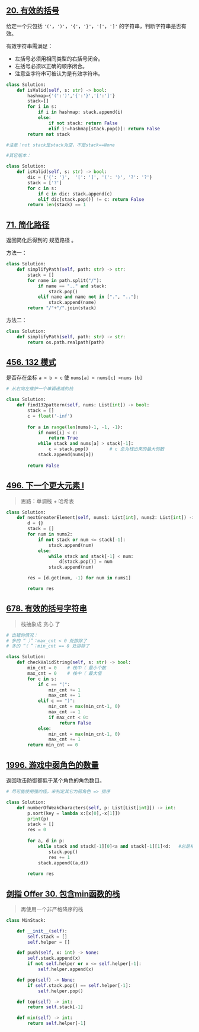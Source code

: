 [20. 有效的括号](https://leetcode-cn.com/problems/valid-parentheses/)
-------------------

给定一个只包括 `'('`，`')'`，`'{'`，`'}'`，`'['`，`']'` 的字符串，判断字符串是否有效。

有效字符串需满足：
- 左括号必须用相同类型的右括号闭合。
- 左括号必须以正确的顺序闭合。
- 注意空字符串可被认为是有效字符串。

```python
class Solution:
    def isValid(self, s: str) -> bool:
        hashmap={'(':')','{':'}','[':']'}
        stack=[]
        for i in s:
            if i in hashmap: stack.append(i)
            else:
                if not stack: return False
                elif i!=hashmap[stack.pop()]: return False
        return not stack

#注意：not stack是stack为空，不是stack==None

#其它版本：

class Solution:
    def isValid(self, s: str) -> bool:
        dic = {'{': '}',  '[': ']', '(': ')', '?': '?'}
        stack = ['?']
        for c in s:
            if c in dic: stack.append(c)
            elif dic[stack.pop()] != c: return False 
        return len(stack) == 1
```

## [71. 简化路径](https://leetcode-cn.com/problems/simplify-path/)

返回简化后得到的 规范路径 。

方法一：
```python
class Solution:
    def simplifyPath(self, path: str) -> str:
        stack = []
        for name in path.split("/"):
            if name == ".." and stack:
                stack.pop()
            elif name and name not in [".", ".."]:
                stack.append(name)
        return "/"+"/".join(stack)
```

方法二：
```python
class Solution:
    def simplifyPath(self, path: str) -> str:
        return os.path.realpath(path)
```

[456. 132 模式](https://leetcode-cn.com/problems/132-pattern/)
------------------------

是否存在坐标 `a < b < c` 使 `nums[a] < nums[c] <nums [b]`

```python
# 从右向左维护一个单调递减的栈

class Solution:
    def find132pattern(self, nums: List[int]) -> bool:
        stack = []
        c = float('-inf')
        
        for a in range(len(nums)-1, -1, -1): 
            if nums[i] < c:
                return True
            while stack and nums[a] > stack[-1]:
                c = stack.pop()        # c 总为栈出来的最大的数
            stack.append(nums[a])
            
        return False
```

[496. 下一个更大元素 I](https://leetcode-cn.com/problems/next-greater-element-i/)
--------------------

>思路：单调栈 + 哈希表

```python
class Solution:
    def nextGreaterElement(self, nums1: List[int], nums2: List[int]) -> List[int]:
        d = {}
        stack = []
        for num in nums2:
            if not stack or num <= stack[-1]:
                stack.append(num)
            else:
                while stack and stack[-1] < num:
                    d[stack.pop()] = num
                stack.append(num)

        res = [d.get(num, -1) for num in nums1]

        return res
```

[678. 有效的括号字符串](https://leetcode-cn.com/problems/valid-parenthesis-string/)
---------------------------

> 栈抽象成 贪心 了

```python
# 出错的情况：
# 多的 “ ）”：max_cnt < 0 处排除了
# 多的 “（ ”：min_cnt == 0 处排除了

class Solution:
    def checkValidString(self, s: str) -> bool:
        min_cnt = 0    # 栈中（ 最小个数
        max_cnt = 0    # 栈中（ 最大值
        for c in s:
            if c == "(":
                min_cnt += 1
                max_cnt += 1
            elif c == ")":
                min_cnt = max(min_cnt-1, 0)
                max_cnt -= 1
                if max_cnt < 0:
                    return False
            else:
                min_cnt = max(min_cnt-1, 0)
                max_cnt += 1
        return min_cnt == 0
```

[1996. 游戏中弱角色的数量](https://leetcode-cn.com/problems/the-number-of-weak-characters-in-the-game/)
---------------------------

返回攻击防御都低于某个角色的角色数目。

```python
# 尽可能使用强的怪，来判定其它为弱角色 => 排序

class Solution:
    def numberOfWeakCharacters(self, p: List[List[int]]) -> int:
        p.sort(key = lambda x:[x[0],-x[1]])
        print(p)
        stack = []
        res = 0
        
        for a, d in p:
            while stack and stack[-1][0]<a and stack[-1][1]<d:   #总是相同攻击力下的最高防御加入栈，666
                stack.pop()
                res += 1
            stack.append((a,d))
            
        return res
```

[剑指 Offer 30. 包含min函数的栈](https://leetcode-cn.com/problems/bao-han-minhan-shu-de-zhan-lcof/)
-------------------------

> 再使用一个非严格降序的栈

```python
class MinStack:

    def __init__(self):
        self.stack = []
        self.helper = []

    def push(self, x: int) -> None:
        self.stack.append(x)
        if not self.helper or x <= self.helper[-1]:
            self.helper.append(x) 

    def pop(self) -> None:
        if self.stack.pop() == self.helper[-1]:
            self.helper.pop()

    def top(self) -> int:
        return self.stack[-1]

    def min(self) -> int:
        return self.helper[-1]
```